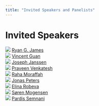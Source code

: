 ```yaml
---
title: "Invited Speakers and Panelists"
---
```


# Invited Speakers

<div class="list-of-people">
    <div class="person">
        <td><img src="/ryan.png"></td>
        <td><a href="https://csc.ucdavis.edu/~rgjames/">Ryan G. James</a></td>
    </div>
    <div class="person">
        <td><img src="/Vince.png"></td>
        <td><a href="https://www.linkedin.com/in/vincent-guan-9a3583161/?originalSubdomain=ca">Vincent Guan</a></td>
    </div>
    <div class="person">
        <img src="/joe.jpg">
        <a href="https://hydroml.github.io/">Joseph Janssen</a>
    </div>
    <div class="person">
        <td><img src="/Praveen.png"></td>
        <td><a href="https://alleninstitute.org/person/praveen-venkatesh/">Praveen Venkatesh</a></td>
    </div>
    <div class="person">
        <img src="/raha.png">
        <a href="https://rmoraffa.github.io/">Raha Moraffah</a>
    </div>
    <div class="person">
        <td><img src="/jonas.png"></td>
        <td><a href="https://people.math.ethz.ch/~jopeters/">Jonas Peters</a></td>
    </div>
    <div class="person">
        <td><img src="/elina.png"></td>
        <td><a href="https://personal.math.ubc.ca/~erobeva/index.html">Elina Robeva</a></td>
    </div>
    <div class="person">
        <td><img src="/soeren.png"></td>
        <td><a href="https://soerenwengel.github.io/">Søren Mogensen</a></td>
    </div>
    <div class="person">
        <td><img src="/pardis.png"></td>
        <td><a href="https://sites.google.com/view/pardissemnani/home">Pardis Semnani</a></td>
    </div>
</div>


